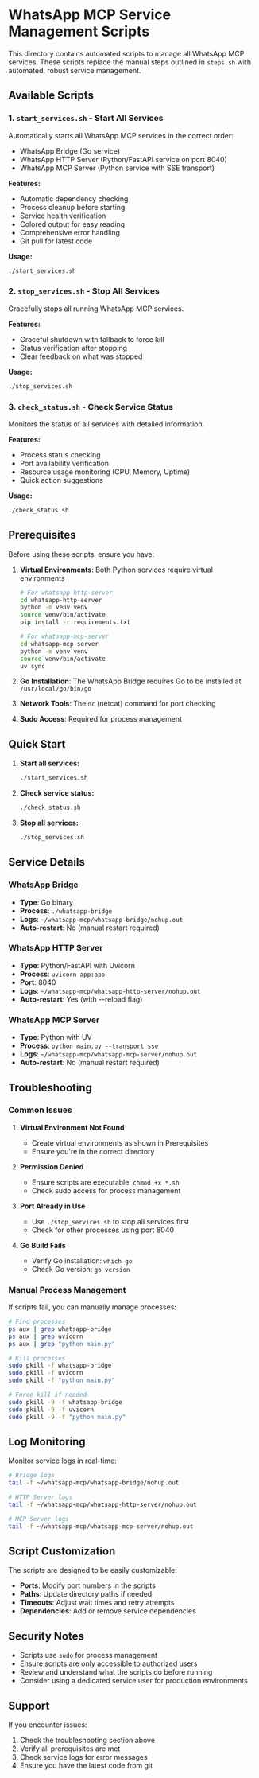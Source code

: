 # WhatsApp MCP Service Management Scripts

This directory contains automated scripts to manage all WhatsApp MCP services. These scripts replace the manual steps outlined in `steps.sh` with automated, robust service management.

## Available Scripts

### 1. `start_services.sh` - Start All Services
Automatically starts all WhatsApp MCP services in the correct order:
- WhatsApp Bridge (Go service)
- WhatsApp HTTP Server (Python/FastAPI service on port 8040)
- WhatsApp MCP Server (Python service with SSE transport)

**Features:**
- Automatic dependency checking
- Process cleanup before starting
- Service health verification
- Colored output for easy reading
- Comprehensive error handling
- Git pull for latest code

**Usage:**
```bash
./start_services.sh
```

### 2. `stop_services.sh` - Stop All Services
Gracefully stops all running WhatsApp MCP services.

**Features:**
- Graceful shutdown with fallback to force kill
- Status verification after stopping
- Clear feedback on what was stopped

**Usage:**
```bash
./stop_services.sh
```

### 3. `check_status.sh` - Check Service Status
Monitors the status of all services with detailed information.

**Features:**
- Process status checking
- Port availability verification
- Resource usage monitoring (CPU, Memory, Uptime)
- Quick action suggestions

**Usage:**
```bash
./check_status.sh
```

## Prerequisites

Before using these scripts, ensure you have:

1. **Virtual Environments**: Both Python services require virtual environments
   ```bash
   # For whatsapp-http-server
   cd whatsapp-http-server
   python -m venv venv
   source venv/bin/activate
   pip install -r requirements.txt
   
   # For whatsapp-mcp-server
   cd whatsapp-mcp-server
   python -m venv venv
   source venv/bin/activate
   uv sync
   ```

2. **Go Installation**: The WhatsApp Bridge requires Go to be installed at `/usr/local/go/bin/go`

3. **Network Tools**: The `nc` (netcat) command for port checking

4. **Sudo Access**: Required for process management

## Quick Start

1. **Start all services:**
   ```bash
   ./start_services.sh
   ```

2. **Check service status:**
   ```bash
   ./check_status.sh
   ```

3. **Stop all services:**
   ```bash
   ./stop_services.sh
   ```

## Service Details

### WhatsApp Bridge
- **Type**: Go binary
- **Process**: `./whatsapp-bridge`
- **Logs**: `~/whatsapp-mcp/whatsapp-bridge/nohup.out`
- **Auto-restart**: No (manual restart required)

### WhatsApp HTTP Server
- **Type**: Python/FastAPI with Uvicorn
- **Process**: `uvicorn app:app`
- **Port**: 8040
- **Logs**: `~/whatsapp-mcp/whatsapp-http-server/nohup.out`
- **Auto-restart**: Yes (with --reload flag)

### WhatsApp MCP Server
- **Type**: Python with UV
- **Process**: `python main.py --transport sse`
- **Logs**: `~/whatsapp-mcp/whatsapp-mcp-server/nohup.out`
- **Auto-restart**: No (manual restart required)

## Troubleshooting

### Common Issues

1. **Virtual Environment Not Found**
   - Create virtual environments as shown in Prerequisites
   - Ensure you're in the correct directory

2. **Permission Denied**
   - Ensure scripts are executable: `chmod +x *.sh`
   - Check sudo access for process management

3. **Port Already in Use**
   - Use `./stop_services.sh` to stop all services first
   - Check for other processes using port 8040

4. **Go Build Fails**
   - Verify Go installation: `which go`
   - Check Go version: `go version`

### Manual Process Management

If scripts fail, you can manually manage processes:

```bash
# Find processes
ps aux | grep whatsapp-bridge
ps aux | grep uvicorn
ps aux | grep "python main.py"

# Kill processes
sudo pkill -f whatsapp-bridge
sudo pkill -f uvicorn
sudo pkill -f "python main.py"

# Force kill if needed
sudo pkill -9 -f whatsapp-bridge
sudo pkill -9 -f uvicorn
sudo pkill -9 -f "python main.py"
```

## Log Monitoring

Monitor service logs in real-time:

```bash
# Bridge logs
tail -f ~/whatsapp-mcp/whatsapp-bridge/nohup.out

# HTTP Server logs
tail -f ~/whatsapp-mcp/whatsapp-http-server/nohup.out

# MCP Server logs
tail -f ~/whatsapp-mcp/whatsapp-mcp-server/nohup.out
```

## Script Customization

The scripts are designed to be easily customizable:

- **Ports**: Modify port numbers in the scripts
- **Paths**: Update directory paths if needed
- **Timeouts**: Adjust wait times and retry attempts
- **Dependencies**: Add or remove service dependencies

## Security Notes

- Scripts use `sudo` for process management
- Ensure scripts are only accessible to authorized users
- Review and understand what the scripts do before running
- Consider using a dedicated service user for production environments

## Support

If you encounter issues:

1. Check the troubleshooting section above
2. Verify all prerequisites are met
3. Check service logs for error messages
4. Ensure you have the latest code from git
